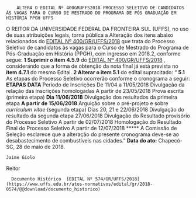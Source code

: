         ALTERA O EDITAL Nº 400GRUFFS2018 PROCESSO SELETIVO DE CANDIDATOS ÀS VAGAS PARA O CURSO DE MESTRADO DO PROGRAMA DE PÓS GRADUAÇÃO EM HISTÓRIA PPGH UFFS  

 O REITOR DA UNIVERSIDADE FEDERAL DA FRONTEIRA SUL (UFFS), no uso de suas atribuições legais, torna pública a Alteração dos itens abaixo relacionados do [EDITAL Nº 400/GR/UFFS/2018](https://www.uffs.edu.br/atos-normativos/edital/gr/2018-0400)  que trata do Processo Seletivo de candidatos às vagas para o Curso de Mestrado do Programa de Pós-Graduação em História (PPGH), com ingresso em 2018.2, conforme segue:  **1 Suprimir o item 4.5.9** do [EDITAL Nº 400/GR/UFFS/2018](https://www.uffs.edu.br/atos-normativos/edital/gr/2018-0400)  , considerando que a forma de obtenção da nota final já está prevista no **item 4.7.1** do mesmo Edital.  **2 Alterar o item 5.1** do edital supracitado: “ **5.1** As etapas do Processo Seletivo ocorrerão conforme o cronograma a seguir:     **ETAPAS**    **DATA**      Período de Inscrições   De 11/04 a 11/05/2018     Divulgação da relação das inscrições homologadas   A partir de 23/05/2018     Prova escrita (primeira etapa)   **Dia 11/06/2018**      Divulgação dos resultados da primeira etapa   **A partir de 15/06/2018**      Arguição sobre o pré-projeto e sobre *curriculum vitae* (segunda etapa)   Dias 20, 21 e 22/06/2018     Divulgação do resultado da segunda etapa   27/06/2018     Divulgação do Resultado provisório do Processo Seletivo   A partir de 02/07/2018     Homologação do Resultado Final do Processo Seletivo   A partir de 12/07/2018     ***** A Comissão de Seleção esclarece que a alteração do presente cronograma deve-se ao desabastecimento de combustíveis nas cidades.”      **Data do ato:** Chapecó-SC, 28 de maio de 2018.   
 

    Jaime Giolo   
 Reitor 

      Documento Histórico  [EDITAL Nº 574/GR/UFFS/2018](https://www.uffs.edu.br/atos-normativos/edital/gr/2018-0574/@@download/documento_historico)     
      